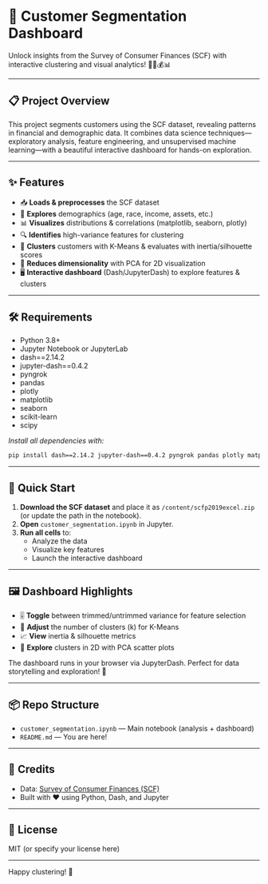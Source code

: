 # 🚀 Customer Segmentation Dashboard

Unlock insights from the Survey of Consumer Finances (SCF) with interactive clustering and visual analytics! 🧑‍💼💰📊

---

## 📋 Project Overview
This project segments customers using the SCF dataset, revealing patterns in financial and demographic data. It combines data science techniques—exploratory analysis, feature engineering, and unsupervised machine learning—with a beautiful interactive dashboard for hands-on exploration.

---

## ✨ Features
- 📥 **Loads & preprocesses** the SCF dataset
- 👀 **Explores** demographics (age, race, income, assets, etc.)
- 📊 **Visualizes** distributions & correlations (matplotlib, seaborn, plotly)
- 🔍 **Identifies** high-variance features for clustering
- 🤖 **Clusters** customers with K-Means & evaluates with inertia/silhouette scores
- 🧬 **Reduces dimensionality** with PCA for 2D visualization
- 🖥️ **Interactive dashboard** (Dash/JupyterDash) to explore features & clusters

---

## 🛠️ Requirements
- Python 3.8+
- Jupyter Notebook or JupyterLab
- dash==2.14.2
- jupyter-dash==0.4.2
- pyngrok
- pandas
- plotly
- matplotlib
- seaborn
- scikit-learn
- scipy

_Install all dependencies with:_
```bash
pip install dash==2.14.2 jupyter-dash==0.4.2 pyngrok pandas plotly matplotlib seaborn scikit-learn scipy
```

---

## 🚦 Quick Start
1. **Download the SCF dataset** and place it as `/content/scfp2019excel.zip` (or update the path in the notebook).
2. **Open** `customer_segmentation.ipynb` in Jupyter.
3. **Run all cells** to:
   - Analyze the data
   - Visualize key features
   - Launch the interactive dashboard

---

## 🖼️ Dashboard Highlights
- 🎚️ **Toggle** between trimmed/untrimmed variance for feature selection
- 🔢 **Adjust** the number of clusters (k) for K-Means
- 📈 **View** inertia & silhouette metrics
- 🧩 **Explore** clusters in 2D with PCA scatter plots

The dashboard runs in your browser via JupyterDash. Perfect for data storytelling and exploration! 🌟

---

## 📦 Repo Structure
- `customer_segmentation.ipynb` — Main notebook (analysis + dashboard)
- `README.md` — You are here!

---

## 🙌 Credits
- Data: [Survey of Consumer Finances (SCF)](https://www.federalreserve.gov/econres/scfindex.htm)
- Built with ❤️ using Python, Dash, and Jupyter

---

## 📄 License
MIT (or specify your license here)

---

Happy clustering! 🚀
